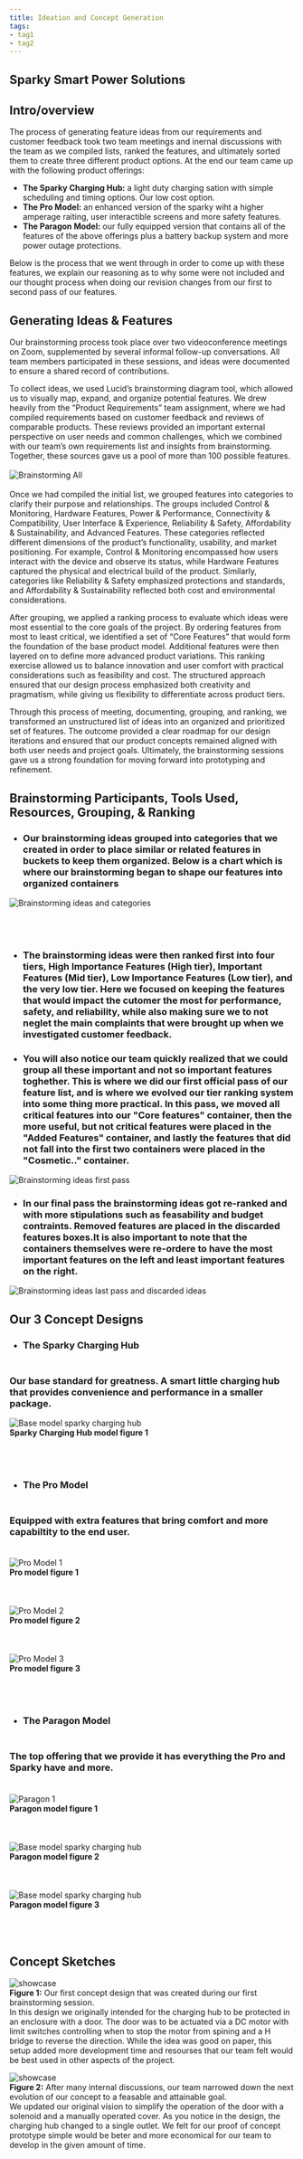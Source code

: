 ```yaml
---
title: Ideation and Concept Generation
tags:
- tag1
- tag2
---
```

## Sparky Smart Power Solutions<br>
## Intro/overview<br>

The process of generating feature ideas from our requirements and customer feedback took two team meetings and inernal discussions with the team as we compiled lists, ranked the features, and ultimately sorted them to create three different product options. At the end our team came up with the following product offerings:

- **The Sparky Charging Hub:** a light duty charging sation with simple scheduling and timing options. Our low cost option.
- **The Pro Model:** an enhanced version of the sparky wiht a higher amperage raiting, user interactible screens and more safety features.
- **The Paragon Model:**  our fully equipped version that contains all of the features of the above offerings plus a battery backup system and more power outage protections.

Below is the process that we went through in order to come up with these features, we explain our reasoning as to why some were not included and our thought process when doing our revision changes from our first to second pass of our features.<br>


## Generating Ideas & Features<br>

Our brainstorming process took place over two videoconference meetings on Zoom, supplemented by several informal follow-up conversations. All team members participated in these sessions, and ideas were documented to ensure a shared record of contributions.

To collect ideas, we used Lucid’s brainstorming diagram tool, which allowed us to visually map, expand, and organize potential features. We drew heavily from the “Product Requirements” team assignment, where we had compiled requirements based on customer feedback and reviews of comparable products. These reviews provided an important external perspective on user needs and common challenges, which we combined with our team’s own requirements list and insights from brainstorming. Together, these sources gave us a pool of more than 100 possible features.<br><br>
![Brainstorming All](Brainstormingwhole.jpeg)<br><br>
Once we had compiled the initial list, we grouped features into categories to clarify their purpose and relationships. The groups included Control & Monitoring, Hardware Features, Power & Performance, Connectivity & Compatibility, User Interface & Experience, Reliability & Safety, Affordability & Sustainability, and Advanced Features. These categories reflected different dimensions of the product’s functionality, usability, and market positioning. For example, Control & Monitoring encompassed how users interact with the device and observe its status, while Hardware Features captured the physical and electrical build of the product. Similarly, categories like Reliability & Safety emphasized protections and standards, and Affordability & Sustainability reflected both cost and environmental considerations.<br>

After grouping, we applied a ranking process to evaluate which ideas were most essential to the core goals of the project. By ordering features from most to least critical, we identified a set of “Core Features” that would form the foundation of the base product model. Additional features were then layered on to define more advanced product variations. This ranking exercise allowed us to balance innovation and user comfort with practical considerations such as feasibility and cost. The structured approach ensured that our design process emphasized both creativity and pragmatism, while giving us flexibility to differentiate across product tiers.<br>

Through this process of meeting, documenting, grouping, and ranking, we transformed an unstructured list of ideas into an organized and prioritized set of features. The outcome provided a clear roadmap for our design iterations and ensured that our product concepts remained aligned with both user needs and project goals. Ultimately, the brainstorming sessions gave us a strong foundation for moving forward into prototyping and refinement.<br>


## Brainstorming Participants, Tools Used, Resources, Grouping, & Ranking<br>

- ### Our brainstorming ideas grouped into categories that we created in order to place similar or related features in buckets to keep them organized. Below is a chart which is where our brainstorming began to shape our features into organized containers<br>
![Brainstorming ideas and categories](Brainstorming1.jpeg)<br><br><br><br>

- ### The brainstorming ideas were then ranked first into four tiers, High Importance Features (High tier), Important Features (Mid tier), Low Importance Features (Low tier), and the very low tier. Here we focused on keeping the features that would impact the cutomer the most for performance, safety, and reliability, while also making sure we to not neglet the main complaints that were brought up when we investigated customer feedback.<br>

- ### You will also notice our team quickly realized that we could group all these important and not so important features toghether. This is where we did our first official pass of our feature list, and is where we evolved our tier ranking system into some thing more practical. In this pass, we moved all critical features into our "Core features" container, then the more useful, but not critical features were placed in the "Added Features" container, and lastly the features that did not fall into the first two containers were placed in the "Cosmetic.." container.<br>
![Brainstorming ideas first pass](Brainstorming2.jpeg)<br>

- ### In our final pass the brainstorming ideas got re-ranked and with more stipulations such as feasability and budget contraints. Removed features are placed in the discarded features boxes.It is also important to note that the containers themselves were re-ordere to have the most important features on the left and least important features on the right.<br>
![Brainstorming ideas last pass and discarded ideas](Brainstorming3.jpeg)<br>
## Our 3 Concept Designs<br>

- ### The Sparky Charging Hub<br><br>
### Our base standard for greatness. A smart little charging hub that provides convenience and performance in a smaller package.<br>

![Base model sparky charging hub](basemodelsparky.png)<br>**Sparky Charging Hub model figure 1**<br> <br><br><br>

- ### The Pro Model<br><br>
### Equipped with extra features that bring comfort and more capabiltity to the end user.<br><br>
![Pro Model 1](pro1.png)<br>**Pro model figure 1**<br> <br><br><br>
![Pro Model 2](pro2.png)<br>**Pro model figure 2**<br> <br><br><br>
![Pro Model 3](pro3.png)<br>**Pro model figure 3**<br> <br><br><br>
- ### The Paragon Model<br><br>
### The top offering that we provide it has everything the Pro and Sparky have and more.<br><br>
![Paragon 1](paragon1.png)<br>**Paragon model figure 1**<br> <br><br><br>
![Base model sparky charging hub](paragon2.png)<br>**Paragon model figure 2**<br> <br><br><br>
![Base model sparky charging hub](paragon3.png)<br>**Paragon model figure 3**<br> <br><br><br>

## Concept Sketches
![showcase](earlyconcept.jpg)<br>
**Figure 1:** Our first concept design that was created during our first brainstorming session.<br>
In this design we originally intended for the charging hub to be protected in an enclosure with a door. The door was to be actuated via a DC motor with limit switches controlling when to stop the motor from spining and a H bridge to reverse the direction. While the idea was good on paper, this setup added more development time and resourses that our team felt would be best used in other aspects of the project.

![showcase](revisedconcept.jpg)<br>
**Figure 2:** After many internal discussions, our team narrowed down the next evolution of our concept to a feasable and attainable goal.<br>
We updated our original vision to simplify the operation of the door with a solenoid and a manually operated cover. As you notice in the design, the charging hub changed to a single outlet. We felt for our proof of concept prototype simple would be beter and more economical for our team to develop in the given amount of time.
